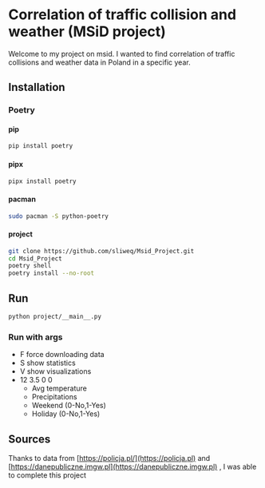 # Correlation of traffic collision and weather (MSiD project)

Welcome to my project on msid. I wanted to find correlation of traffic collisions and weather data in Poland in a specific year. 

## Installation

### Poetry
#### pip
```bash
pip install poetry
```
#### pipx
```bash
pipx install poetry
```

#### pacman
```bash
sudo pacman -S python-poetry
```
#### project
```bash
git clone https://github.com/sliweq/Msid_Project.git
cd Msid_Project
poetry shell 
poetry install --no-root
```

## Run

```bash
python project/__main__.py
```
### Run with args

- F force downloading data
- S show statistics
- V show visualizations
- 12 3.5 0 0
    - Avg temperature
    - Precipitations
    - Weekend (0-No,1-Yes)
    - Holiday (0-No,1-Yes)

## Sources

Thanks to data from [https://policja.pl/](https://policja.pl) and  [https://danepubliczne.imgw.pl](https://danepubliczne.imgw.pl) , I was able to complete this project
